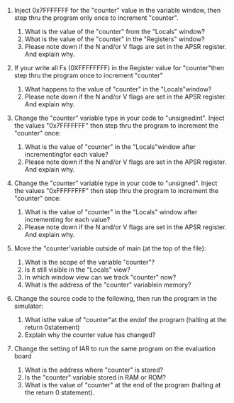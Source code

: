 1. Inject 0x7FFFFFFF for the "counter" value in the variable window, then step thru the program only once to increment "counter".
   1. What is the value of the "counter" from the "Locals" window?
   1. What is the value of the "counter" in the "Registers" window?
   1. Please note down if the N and/or V flags are set in the APSR register. And explain why.


1. If your write all Fs (0XFFFFFFFF) in the Register value for "counter"then step thru the program once to increment "counter"
   1. What happens to the value of "counter" in the "Locals"window?
   1. Please note down if the N and/or V flags are set in the APSR register. And explain why.

1. Change the "counter" variable type in your code to "unsignedint". Inject the values "0x7FFFFFFF" then step thru the program to increment the "counter" once:
   1. What is the value of "counter" in the "Locals"window after incrementingfor each value?
   1. Please note down if the N and/or V flags are set in the APSR register. And explain why.

1. Change the "counter" variable type in your code to "unsigned". Inject the values "0xFFFFFFFF" then step thru the program to increment the "counter" once:
   1. What is the value of "counter" in the "Locals" window after incrementing for each value?
   1. Please note down if the N and/or V flags are set in the APSR register. And explain why.

1. Move the "counter’variable outside of main (at the top of the file):
   1. What is the scope of the variable "counter"?
   1. Is it still visible in the "Locals" view?
   1. In which window view can we track "counter" now?
   1. What is the address of the "counter" variablein memory?

1. Change the source code to the following, then run the program in the simulator:
   1. What isthe value of "counter"at the endof the program (halting at the return 0statement)
   1. Explain why the counter value has changed?

1. Change the setting of IAR to run the same program on the evaluation board
   1. What is the address where "counter" is stored? 
   1. Is the "counter" variable stored in RAM or ROM?
   1. What is the value of "counter" at the end of the program (halting at the return 0 statement).
